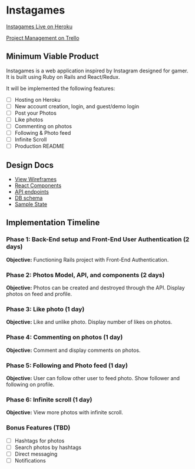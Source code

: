 # Instagames

[Instagames Live on Heroku][heroku]

[Project Management on Trello][trello]

[heroku]: http://instagames.herokuapp.com/
[trello]: https://trello.com/b/JdRil0Mc/instagames

## Minimum Viable Product

Instagames is a web application inspired by Instagram designed for gamer. It is built using Ruby on Rails and React/Redux.

It will be implemented the following features:
- [ ] Hosting on Heroku
- [ ] New account creation, login, and guest/demo login
- [ ] Post your Photos
- [ ] Like photos
- [ ] Commenting on photos
- [ ] Following & Photo feed
- [ ] Infinite Scroll
- [ ] Production README

## Design Docs

* [View Wireframes][wireframes]
* [React Components][components]
* [API endpoints][api-endpoints]
* [DB schema][schema]
* [Sample State][sample-state]

[wireframes]: docs/wireframes
[components]: docs/component-hierarchy.md
[sample-state]: docs/sample-state.md
[api-endpoints]: docs/api-endpoints.md
[schema]: docs/schema.md

## Implementation Timeline

### Phase 1: Back-End setup and Front-End User Authentication (2 days)

**Objective:** Functioning Rails project with Front-End Authentication.


### Phase 2: Photos Model, API, and components (2 days)

**Objective:** Photos can be created and destroyed through the API.
Display photos on feed and profile.


### Phase 3: Like photo (1 day)

**Objective:** Like and unlike photo. Display number of likes on photos.


### Phase 4: Commenting on photos (1 day)

**Objective:** Comment and display comments on photos.


### Phase 5: Following and Photo feed (1 day)

**Objective:** User can follow other user to feed photo. Show follower
and following on profile.


### Phase 6: Infinite scroll (1 day)

**Objective:** View more photos with infinite scroll.


### Bonus Features (TBD)
- [ ] Hashtags for photos
- [ ] Search photos by hashtags
- [ ] Direct messaging
- [ ] Notifications

